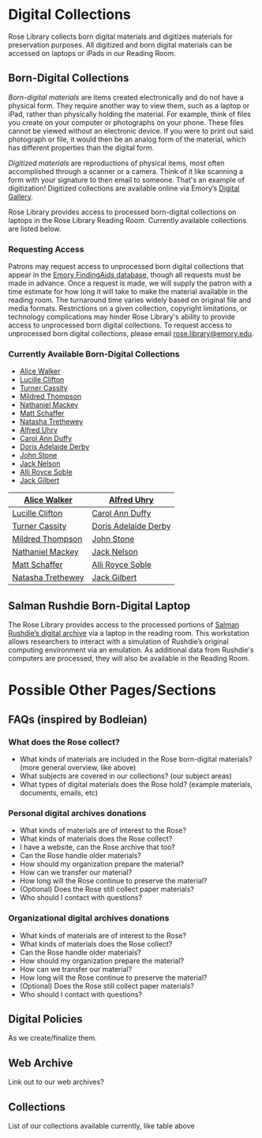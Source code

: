 # Digital Collections

Rose Library collects born digital materials and digitizes materials for preservation purposes. 
All digitized and born digital materials can be accessed on laptops or iPads in our Reading Room.

## Born-Digital Collections

*Born-digital materials* are items created electronically and do not have a physical form. They require another way to view them, such as a laptop or iPad, rather than physically holding the material. For example, think of files you create on your computer or photographs on your phone. These files cannot be viewed without an electronic device. If you were to print out said photograph or file, it would then be an analog form of the material, which has different properties than the digital form.  

*Digitized materials* are reproductions of physical items, most often accomplished through a scanner or a camera. Think of it like scanning a form with your signature to then email to someone. That's an example of digitization! Digitized collections are available online via Emory’s [Digital Gallery](<http://www.digitalgallery.emory.edu/luna/servlet>
 "http://www.digitalgallery.emory.edu/luna/servlet"). 

Rose Library provides access to processed born-digital collections on laptops in the Rose Library Reading Room. Currently available collections are listed below. 

### Requesting Access

Patrons may request access to unprocessed born digital collections that appear in the [Emory FindingAids database](<https://findingaids.library.emory.edu> "https://findingaids.library.emory.edu"), 
though all requests must be made in advance. Once a request is made, we will supply the patron with a time estimate 
for how long it will take to make the material available in the reading room. The turnaround time varies widely 
based on original file and media formats. Restrictions on a given collection, copyright limitations, or technology 
complications may hinder Rose Library's ability to provide access to unprocessed born digital collections. To request 
access to unprocessed born digital collections, please email [rose.library@emory.edu](<rose.library@emory.edu> "rose.library@emory.edu").

### Currently Available Born-Digital Collections

* [Alice Walker](<https://findingaids.library.emory.edu/documents/walker1061/> "https://findingaids.library.emory.edu/documents/walker1061/")
* [Lucille Clifton](<https://findingaids.library.emory.edu/documents/clifton1054/> "https://findingaids.library.emory.edu/documents/clifton1054/")
* [Turner Cassity](<https://findingaids.library.emory.edu/documents/cassity642/> "https://findingaids.library.emory.edu/documents/cassity642/")
* [Mildred Thompson](<https://findingaids.library.emory.edu/documents/thompson1199/> "https://findingaids.library.emory.edu/documents/thompson1199/")
* [Nathaniel Mackey](<https://findingaids.library.emory.edu/documents/mackey1297/> "https://findingaids.library.emory.edu/documents/mackey1297/")
* [Matt Schaffer](<https://findingaids.library.emory.edu/documents/schaffer755/> "https://findingaids.library.emory.edu/documents/schaffer755/")
* [Natasha Trethewey](<https://findingaids.library.emory.edu/documents/trethewey1272/> "https://findingaids.library.emory.edu/documents/trethewey1272/")
* [Alfred Uhry](<https://findingaids.library.emory.edu/documents/uhry833/> "https://findingaids.library.emory.edu/documents/uhry833/")
* [Carol Ann Duffy](<https://findingaids.library.emory.edu/documents/duffy834/> "https://findingaids.library.emory.edu/documents/duffy834/")
* [Doris Adelaide Derby](<https://findingaids.library.emory.edu/documents/derby935/> "https://findingaids.library.emory.edu/documents/derby935/")
* [John Stone](<https://findingaids.library.emory.edu/documents/stone1182/> "https://findingaids.library.emory.edu/documents/stone1182/")
* [Jack Nelson](<https://findingaids.library.emory.edu/documents/nelson1237/> "https://findingaids.library.emory.edu/documents/nelson1237/")
* [Alli Royce Soble](<https://findingaids.library.emory.edu/documents/soble1315/> "https://findingaids.library.emory.edu/documents/soble1315/")
* [Jack Gilbert](<https://findingaids.library.emory.edu/documents/gilbert1375/> "https://findingaids.library.emory.edu/documents/gilbert1375/")

| [Alice Walker](<https://findingaids.library.emory.edu/documents/walker1061/> "https://findingaids.library.emory.edu/documents/walker1061/")         	| [Alfred Uhry](<https://findingaids.library.emory.edu/documents/uhry833/> "https://findingaids.library.emory.edu/documents/uhry833/")           	|
|----------------------------------------------------------------------------------------	|--------------------------------------------------------------------------------------	|
| [Lucille Clifton](<https://findingaids.library.emory.edu/documents/clifton1054/> "https://findingaids.library.emory.edu/documents/clifton1054/")     	| [Carol Ann Duffy](<https://findingaids.library.emory.edu/documents/duffy834/> "https://findingaids.library.emory.edu/documents/duffy834/")      	|
| [Turner Cassity](<https://findingaids.library.emory.edu/documents/cassity642/> "https://findingaids.library.emory.edu/documents/cassity642/")       	| [Doris Adelaide Derby](<https://findingaids.library.emory.edu/documents/derby935/> "https://findingaids.library.emory.edu/documents/derby935/") 	|
| [Mildred Thompson](<https://findingaids.library.emory.edu/documents/thompson1199/> "https://findingaids.library.emory.edu/documents/thompson1199/")   	| [John Stone](<https://findingaids.library.emory.edu/documents/stone1182/> "https://findingaids.library.emory.edu/documents/stone1182/")          	|
| [Nathaniel Mackey](<https://findingaids.library.emory.edu/documents/mackey1297/> "https://findingaids.library.emory.edu/documents/mackey1297/")     	| [Jack Nelson](<https://findingaids.library.emory.edu/documents/nelson1237/> "https://findingaids.library.emory.edu/documents/nelson1237/")        	|
| [Matt Schaffer](<https://findingaids.library.emory.edu/documents/schaffer755/> "https://findingaids.library.emory.edu/documents/schaffer755/")       	| [Alli Royce Soble](<https://findingaids.library.emory.edu/documents/soble1315/> "https://findingaids.library.emory.edu/documents/soble1315/")    	|
| [Natasha Trethewey](<https://findingaids.library.emory.edu/documents/trethewey1272/> "https://findingaids.library.emory.edu/documents/trethewey1272/") 	| [Jack Gilbert](<https://findingaids.library.emory.edu/documents/gilbert1375/> "https://findingaids.library.emory.edu/documents/gilbert1375/")      	|

## Salman Rushdie Born-Digital Laptop

The Rose Library provides access to the processed portions of [Salman Rushdie’s digital archive](<https://findingaids.library.emory.edu/documents/rushdie1000/> 
"https://findingaids.library.emory.edu/documents/rushdie1000/") via a 
laptop in the reading room. This workstation allows researchers to interact with a simulation of Rushdie’s original 
computing environment via an emulation. As additional
data from Rushdie's computers are processed, they will also be available in the Reading Room.

# Possible Other Pages/Sections
## FAQs (inspired by Bodleian)
### What does the Rose collect? 
 - What kinds of materials are included in the Rose born-digital materials? (more general overview, like above)
 - What subjects are covered in our collections? (our subject areas)
 - What types of digital materials does the Rose hold? (example materials, documents, emails, etc)

### Personal digital archives donations
 - What kinds of materials are of interest to the Rose?
 - What kinds of materials does the Rose collect?
 - I have a website, can the Rose archive that too? 
 - Can the Rose handle older materials? 
 - How should my organization prepare the material?
 - How can we transfer our material?
 - How long will the Rose continue to preserve the material?
 - (Optional) Does the Rose still collect paper materials? 
 - Who should I contact with questions? 

### Organizational digital archives donations
 - What kinds of materials are of interest to the Rose?
 - What kinds of materials does the Rose collect?
 - Can the Rose handle older materials? 
 - How should my organization prepare the material?
 - How can we transfer our material?
 - How long will the Rose continue to preserve the material?
 - (Optional) Does the Rose still collect paper materials? 
 - Who should I contact with questions?
 
 ## Digital Policies
 As we create/finalize them. 
 
 ## Web Archive
 Link out to our web archives?
 
 ## Collections
 List of our collections available currently, like table above
